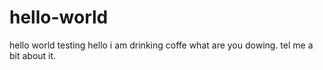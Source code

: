 # hello-world
hello world testing
hello i am drinking coffe what are you dowing. tel me a bit about it.
